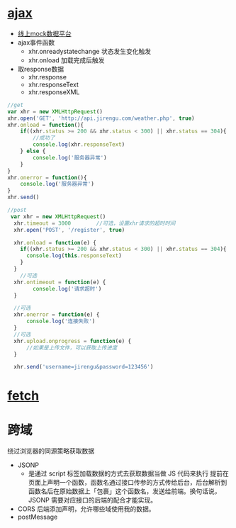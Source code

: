 # [ajax](https://segmentfault.com/a/1190000004322487#articleHeader2)
 - [线上mock数据平台](http://easy-mock.com/)
 - ajax事件函数
    - xhr.onreadystatechange 状态发生变化触发
    - xhr.onload 加载完成后触发
 - 取response数据
    - xhr.response
    - xhr.responseText
    - xhr.responseXML

```javascript
//get 
var xhr = new XMLHttpRequest()
xhr.open('GET', 'http://api.jirengu.com/weather.php', true)
xhr.onload = function(){
    if((xhr.status >= 200 && xhr.status < 300) || xhr.status == 304){
        //成功了
        console.log(xhr.responseText)
    } else {
        console.log('服务器异常')
    }
}
xhr.onerror = function(){
    console.log('服务器异常')
}
xhr.send()
```
```javascript
//post
 var xhr = new XMLHttpRequest()
  xhr.timeout = 3000        //可选，设置xhr请求的超时时间
  xhr.open('POST', '/register', true)

  xhr.onload = function(e) { 
    if((xhr.status >= 200 && xhr.status < 300) || xhr.status == 304){
      console.log(this.responseText)
    }
  }
    //可选
  xhr.ontimeout = function(e) { 
        console.log('请求超时')
  }

  //可选
  xhr.onerror = function(e) {
      console.log('连接失败')
  }
  //可选
  xhr.upload.onprogress = function(e) {
      //如果是上传文件，可以获取上传进度
  }

  xhr.send('username=jirengu&password=123456')
```

# [fetch](https://www.w3ctech.com/topic/854)
# 跨域
绕过浏览器的同源策略获取数据
- JSONP
    - 是通过 script 标签加载数据的方式去获取数据当做 JS 代码来执行 提前在页面上声明一个函数，函数名通过接口传参的方式传给后台，后台解析到函数名后在原始数据上「包裹」这个函数名，发送给前端。换句话说，JSONP 需要对应接口的后端的配合才能实现。
- CORS 后端添加声明，允许哪些域使用我的数据。
- postMessage